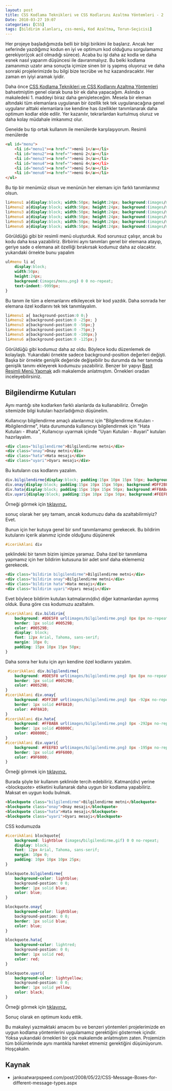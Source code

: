 ```yaml
---
layout: post
title: CSS Kodlama Teknikleri ve CSS Kodlarını Azaltma Yöntemleri - 2
Date: 2010-03-27 19:07
categories: [CSS]
tags: [bildirim alanları, css-menü, Kod Azaltma, Torun-Seçicisi]
---
```


Her projeye başladığımızda belli bir bilgi birikimi ile başlarız. Ancak
her seferinde yazdığımız kodun en iyi ve optimum kod olduğunu
sorgulamamız gerekiyor(çok acil olmadığı sürece). Acaba bu işi daha az
kodla ve daha esnek nasıl yaparım düşüncesi ile davranmalıyız. Bu belki
kodlama zamanımızı uzatır ama sonuçta içimize sinen bir iş yapmış
oluyoruz ve daha sonraki projelerimizde bu bilgi bize tecrübe ve hız
kazandıracaktır. Her zaman en iyiyi aramak iyidir.

Daha önce [CSS Kodlama Teknikleri ve CSS Kodlarını Azaltma Yöntemleri][]
bahsetmiştim genel olarak buna bir ek daha yapacağım. Aslında o
makaledeki 1. maddeyi biraz daha genişleteceğim. Mesela bir eleman
altındaki tüm elemanlara uygulanan bir özellik tek tek uygulanacağına
genel uygulanır alttaki elemanlara ise kendine has özellikler
tanımlanarak daha optimum kodlar elde edilir. Yer kazanılır,
tekrarlardan kurtulmuş oluruz ve daha kolay müdahale imkanımız
olur.

Genelde bu tip ortak kullanım ile menülerde karşılaşıyorum. Resimli
menülerde

```html
<ul id="menu">
    <li id="menu1"><a href="">menü 1</a></li>
    <li id="menu2"><a href="">menü 2</a></li>
    <li id="menu3"><a href="">menü 3</a></li>
    <li id="menu4"><a href="">menü 4</a<</li>
    <li id="menu5"><a href="">menü 5</a></li>
    <li id="menu6"><a href="">menü 6</a></li>
</ul>
```

Bu tip bir menümüz olsun ve menünün her elemanı için farklı tanımlarımız
olsun.

```css
li#menu1 a{display:block; width:50px; height:24px; background:(images/menu.png) 0 0 no-repeat; text-indent:-9999px; }
li#menu2 a{display:block; width:50px; height:24px; background:(images/menu.png) 0 -25px no-repeat; text-indent:-9999px; }
li#menu3 a{display:block; width:50px; height:24px; background:(images/menu.png) 0 -50px no-repeat; text-indent:-9999px; }
li#menu4 a{display:block; width:50px; height:24px; background:(images/menu.png) 0 -75px no-repeat; text-indent:-9999px; }
li#menu5 a{display:block; width:50px; height:24px; background:(images/menu.png) 0 -100px no-repeat; text-indent:-9999px; }
li#menu6 a{display:block; width:50px; height:24px; background:(images/menu.png) 0 -125px no-repeat; text-indent:-9999px; }
```

Görüldüğü gibi bir resimli menü oluşturduk. Kod sorunsuz çalışır, ancak
bu kodu daha kısa yazabiliriz. Birbirini aynı tanımları genel bir
elemana atayıp, geriye sade o elemana ait özelliği bırakırsak kodumuz
daha az olacaktır. yukarıdaki örnekte bunu yapalım

```css
ul#menu li a{
	display:block;
	width:50px;
	height:24px;
	background:(images/menu.png) 0 0 no-repeat;
	text-indent:-9999px;
}
```

Bu tanım ile tüm a elemanlarını etkileyecek bir kod yazdık. Daha sonrada
her elemana özel kodlarını tek tek tanımlayalım.

```css
li#menu1 a{ background-postion:0 0;}
li#menu2 a{background-postion:0 -25px; }
li#menu3 a{background-postion:0 -50px;}
li#menu4 a{background-postion:0 -75px;}
li#menu5 a{background-postion:0 -100px;}
li#menu6 a{background-postion:0 -125px;}
```

Görüldüğü gibi kodumuz daha az oldu. Böylece kodu düzenlemek de
kolaylaştı. Yukarıdaki örnekte sadece background-position değerleri
değişti. Başka bir örnekte genişlik değeride değişebilir bu durumda da
her tanımda genişlik tanımı ekleyerek kodumuzu yazabiliriz. Benzer bir
yapıyı [Basit Resimli Menü Yapmak][] adlı makalemde anlatmıştım.
Örnekleri oradan inceleyebilirsiniz.

## Bilgilendirme Kutuları

Aynı mantığı site kodlarken farklı alanlarda da kullanabiliriz. Örneğin
sitemizde bilgi kutuları hazırladığımızı düşünelim.

Kullanıcıyı bilgilendirme amaçlı alanlarımız için "Bilgilendirme
Kutuları - #bilgilendirme", Hata durumunda kullanıcıyı bilgilendirmek
için "Hata Kutuları - #hata", Kullanıcıyı uyarmak içinde "Uyarı
Kutuları - #uyari" kutuları hazırlayalım.

```html
<div class="bilgilendirme">Bilgilendirme metni</div>
<div class="onay">Onay metni</div>
<div class="hata">Hata mesajı</div>
<div class="uyari">Uyarı mesajı</div>
```

Bu kutuların css kodlarını yazalım.

```css
div.bilgilendirme{display:block; padding:15px 10px 15px 50px; background:#BDE5F8 url(images/bilgilendirme.png) 8px 8px no-repeat; color:#00529B; border:1px solid #00529B; font:12px Arial, Tahoma, sans-serif; margin:10px 0}
div.onay{display:block; padding:15px 10px 15px 50px; background:#DFF2BF url(images/bilgilendirme.png) 8px -92px no-repeat; color:#4F8A10; border:1px solid #4F8A10; font:12px Arial, Tahoma, sans-serif; margin:10px 0}
div.hata{display:block; padding:15px 10px 15px 50px; background:#FFBABA url(images/bilgilendirme.png) 8px -292px no-repeat; color:#D8000C; border:1px solid #D8000C; font:12px Arial, Tahoma, sans-serif; margin:10px 0}
div.uyari{display:block; padding:15px 10px 15px 50px; background:#FEEFB3 url(images/bilgilendirme.png) 8px -195px no-repeat; color:#9F6000; border:1px solid #9F6000; font:12px Arial, Tahoma, sans-serif; margin:10px 0}
```

Örneği görmek için [tıklayınız.][]

sonuç olarak her şey tamam, ancak kodumuzu daha da azaltabilirmiyiz?
Evet.

Bunun için her kutuya genel bir sınıf tanımlamamız gerekecek. Bu
bildirim kutularını içerik alanımız içinde olduğunu düşünerek

```css
#icerikAlani div
```

şeklindeki bir tanım bizim işimize yaramaz. Daha özel bir tanımlama
yapmamız için her bildirim kutusuna bir adet sınıf daha eklememiz
gerekecek.

```html
<div class="bildirim bilgilendirme">Bilgilendirme metni</div>
<div class="bildirim onay">Bilgilendirme metni</div>
<div class="bildirim hata">Hata mesajı</div>
<div class="bildirim uyari">Uyarı mesajı</div>
```


Evet böylece bildirim kutuları katmalarını(div) diğer katmanlardan
ayırmış olduk. Buna göre css kodumuzu azaltalım.

```css
#icerikAlani div.bildirim{
	background: #BDE5F8 url(images/bilgilendirme.png) 8px 8px no-repeat;
	border: 1px solid #00529B;
	color: #00529B;
	display: block;
	font: 12px Arial, Tahoma, sans-serif;
	margin: 10px 0;
	padding: 15px 10px 15px 50px;
}
```

Daha sonra her kutu için ayrı kendine özel kodlarını yazalım.

```css
 #icerikAlani div.bilgilendirme{
	background: #BDE5F8 url(images/bilgilendirme.png) 8px 8px no-repeat;
	border: 1px solid #00529B;
	color: #00529B;
}
#icerikAlani div.onay{
	background: #DFF2BF url(images/bilgilendirme.png) 8px -92px no-repeat;
	border: 1px solid #4F8A10;
	color: #4F8A10;
}
#icerikAlani div.hata{
	background: #FFBABA url(images/bilgilendirme.png) 8px -292px no-repeat;
	border: 1px solid #D8000C;
	color: #D8000C;
}
#icerikAlani div.uyari{
	background: #FEEFB3 url(images/bilgilendirme.png) 8px -195px no-repeat;
	border: 1px solid #9F6000;
	color: #9F6000;
}
```

Örneği görmek için [tıklayınız.][1]

Burada şöyle bir kullanım şeklinide tercih edebiliriz. Katman(div)
yerine <blockquote\> etiketini kullanarak daha uygun bir kodlama
yapabiliriz. Maksat en uygun kodu bulmak.

```html
<blockquote class="bilgilendirme">Bilgilendirme metni</blockquote>
<blockquote class="onay">Onay mesajı</blockquote>
<blockquote class="hata">Hata mesajı</blockquote>
<blockquote class="uyari">Uyarı mesajı</blockquote>
```

CSS kodumuzda

```css
#icerikAlani blockquote{
	background: lightblue (images/bilgilendirme.gif) 0 0 no-repeat;
	display: block;
	font: 12px Arial, Tahoma, sans-serif;
	margin: 10px 0;
	padding: 10px 10px 10px 25px;
}

blockquote.bilgilendirme{
	background-color: lightblue;
	background-postion: 0 0;
	border: 1px solid blue;
	color: blue;
}

blockquote.onay{
	background-color: lightblue;
	background-postion: 0 0;
	border: 1px solid blue;
	color: blue;
}

blockquote.hata{
	background-color: lightred;
	background-postion: 0 0;
	border: 1px solid red;
	color: red;
}

blockquote.uyari{
	background-color: lightyellow;
	background-postion: 0 0;
	border: 1px solid yellow;
	color: black;
}
```

Örneği görmek için [tıklayınız.][2]

Sonuç olarak en optimum kodu ettik.

Bu makaleyi yazmaktaki amacım bu ve benzeri yöntemleri projelerimizde en
uygun kodlama yöntemlerini uygulamamız gerektiğini göstermek içindir.
Yoksa yukarıdaki örnekleri bir çok makalemde anlatmıştım zaten.
Projemizin tüm bölümlerinde aynı mantıkla hareket etmemiz gerektiğini
düşünüyorum. Hoşçakalın.

## Kaynak

-   jankoatwarpspeed.com/post/2008/05/22/CSS-Message-Boxes-for-different-message-types.aspx

  [CSS Kodlama Teknikleri ve CSS Kodlarını Azaltma Yöntemleri]: http://fatihhayrioglu.com/css-kodlarini-temizlemeazaltma/
    "CSS Kodlama Teknikleri ve CSS Kodlarını Azaltma   Yöntemleri"
  [Basit Resimli Menü Yapmak]: http://fatihhayrioglu.com/basit-resimli-menu-yapmak/
    "Basit Resimli Menü Yapmak"
  [tıklayınız.]: /dokumanlar/kodazaltma2/bilgilendirme_1.html
  [1]: /dokumanlar/kodazaltma2/bilgilendirme_2.html
  [2]: /dokumanlar/kodazaltma2/bilgilendirme_3.html